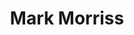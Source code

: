 ---
title: "Mark Morriss"
summary: "Born in Chiswick, London in the 1970s. Singer/songwriter guitarist and occasional actor and founding member of with his brother . Started his solo career under an alias and toured in between his band commitments. He released his first solo album under his own name whilst the band were still together. When the band called it a day amicably in 2012 he continued with his solo career and also joined friend 's backing band. He also collaborated with Matt on a single for Record Store Day 2015. The Bluetones reunited in 2016 and continue to tour."
image: "mark-morriss.jpg"
---